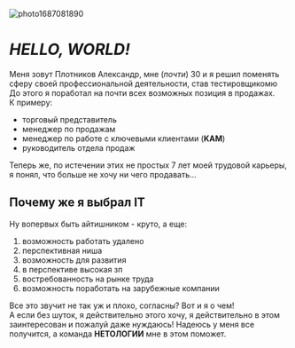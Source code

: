 
![photo1687081890](https://github.com/AleksPLT/Homework-GHP/assets/136965264/3f8702a3-8676-47bb-ab29-245030bb4d57)
# _HELLO, WORLD!_
Меня зовут Плотников Александр, мне (*почти*) 30 и я решил поменять сферу своей профессиональной деятельности, став тестировщикомю
До этого я поработал на почти всех возможных позиция в продажах.  
К примеру:
* торговый представитель
* менеджер по продажам
* менеджер по работе с ключевыми клиентами (**KAM**)
* руководитель отдела продаж
  
Теперь же, по истечении этих не простых 7 лет моей трудовой карьеры, я понял, что больше не хочу ни чего продавать...

## Почему же я выбрал IT
Ну вопервых быть айтишником - круто, а еще:
1. возможность работать удалено
2. перспективная ниша
3. возможность для развития
4. в перспективе высокая зп
5. востребованность на рынке труда
6. возможность поработать на зарубежные компании

Все это звучит не так уж и плохо, согласны? Вот и я о чем!    
А если без шуток, я действительно этого хочу, я действительно в этом заинтересован и пожалуй даже нуждаюсь! Надеюсь у меня все получится, а команда **НЕТОЛОГИИ** мне в этом поможет.
